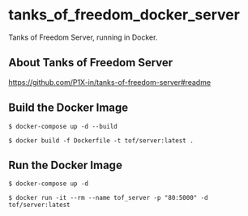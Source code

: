 # tanks_of_freedom_docker_server
Tanks of Freedom Server, running in Docker.

## About Tanks of Freedom Server
https://github.com/P1X-in/tanks-of-freedom-server#readme


## Build the Docker Image

```
$ docker-compose up -d --build
```

```
$ docker build -f Dockerfile -t tof/server:latest .
```

## Run the Docker Image

```
$ docker-compose up -d
```

```
$ docker run -it --rm --name tof_server -p "80:5000" -d tof/server:latest
```
